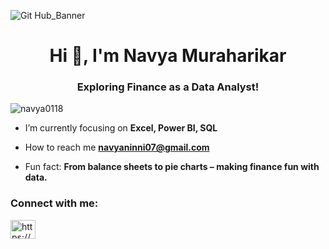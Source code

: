 ![Git Hub_Banner](https://github.com/navya0118/navya0118/assets/143325467/d8e808eb-6b60-49d1-9d6b-aba1ac86fabb)




<h1 align="center">Hi 👋, I'm Navya Muraharikar</h1>
<h3 align="center">Exploring Finance as a Data Analyst!</h3>

<p align="left"> <img src="https://komarev.com/ghpvc/?username=navya0118&label=Profile%20views&color=0e75b6&style=flat" alt="navya0118" /> </p>

- I’m currently focusing on **Excel, Power BI, SQL**

- How to reach me **navyaninni07@gmail.com**

- Fun fact: **From balance sheets to pie charts – making finance fun with data.**

<h3 align="left">Connect with me:</h3>
<p align="left">
<a href="https://www.linkedin.com/in/navyamuraharikar/" target="blank"><img align="center" src="https://raw.githubusercontent.com/rahuldkjain/github-profile-readme-generator/master/src/images/icons/Social/linked-in-alt.svg" alt="https://www.linkedin.com/in/navyamuraharikar/" height="30" width="40" /></a>
</p>
